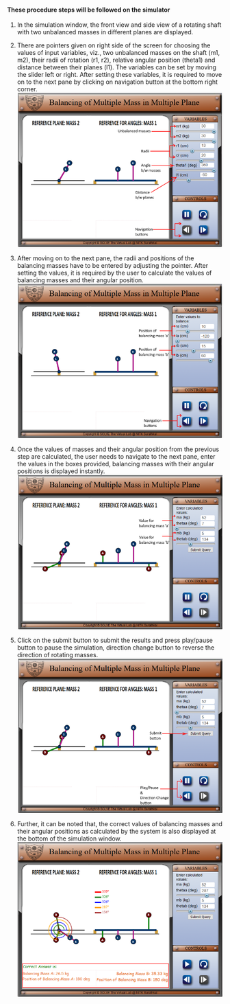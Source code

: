 #### These procedure steps will be followed on the simulator

1. In the simulation window, the front view and side view of a rotating shaft with two unbalanced masses in different planes are displayed.
2. There are pointers given on right side of the screen for choosing the values of input variables, viz., two unbalanced masses on the shaft (m1, m2), their radii of rotation (r1, r2), relative angular position (theta1) and distance between their planes (l1). The variables can be set by moving the slider left or right. After setting these variables, it is required to move on to the next pane by clicking on navigation button at the bottom right corner.
![alt text](images/multiple1.PNG)<br>

3. After moving on to the next pane, the radii and positions of the balancing masses have to be entered by adjusting the pointer. After setting the values, it is required by the user to calculate the values of balancing masses and their angular position.
![alt text](images/multiple2.PNG)<br>

4. Once the values of masses and their angular position from the previous step are calculated, the user needs to navigate to the next pane, enter the values in the boxes provided, balancing masses with their angular positions is displayed instantly.
![alt text](images/multiple3.PNG)<br>

5. Click on the submit button to submit the results and press play/pause button to pause the simulation, direction change button to reverse the direction of rotating masses.<br>
![alt text](images/multiple4.PNG)<br>

6. Further, it can be noted that, the correct values of balancing masses and their angular positions as calculated by the system is also displayed at the bottom of the simulation window.<br>
![alt text](images/multiple5.PNG)<br>
